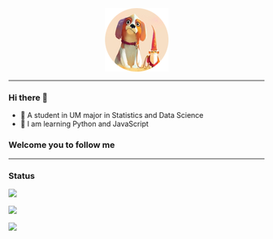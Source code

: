 <p align="center">
    <a href="http://github.com/boxmars">
        <img src="https://github.com/BoxMars/boxmars/blob/master/logo.png?raw=true">
    </a>
</p>

---
### Hi there 👋
- 🔭 A student in UM major in Statistics and Data Science
- 🤔 I am learning Python and JavaScript
### Welcome you to follow me  <a href=""><img src="https://img.shields.io/github/followers/boxmars?label=Follow&style=social" alt=""></a>
---
### Status
<p >
    <a href="http://github.com/boxmars">
        <img src="https://github-readme-stats.vercel.app/api?username=boxmars&show_icons=true">
    </a>
</p>
<p >
    <a href="http://github.com/boxmars">
        <img src="https://github-readme-stats.vercel.app/api/pin/?username=boxmars&repo=vaughan">
    </a>
  
</p>
<p >
<a href="http://github.com/boxmars">
        <img src="https://github-readme-stats.vercel.app/api/top-langs/?username=boxmars&layout=compact">
    </a>
    </p>
<!--
**BoxMars/boxmars** is a ✨ _special_ ✨ repository because its `README.md` (this file) appears on your GitHub profile.

Here are some ideas to get you started:

- 🔭 I’m currently working on ...
- 🌱 I’m currently learning ...
- 👯 I’m looking to collaborate on ...
- 🤔 I’m looking for help with ...
- 💬 Ask me about ...
- 📫 How to reach me: ...
- 😄 Pronouns: ...
- ⚡ Fun fact: ...
-->
